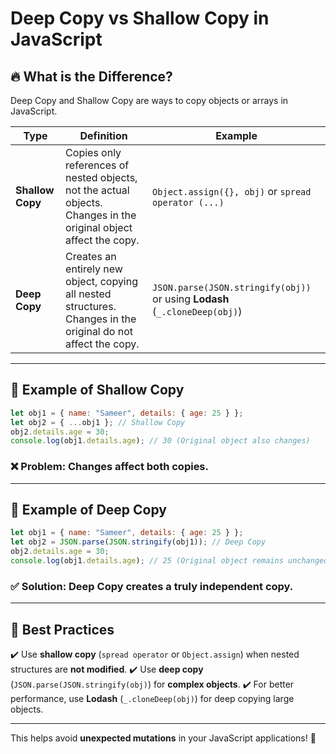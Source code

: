# Deep Copy vs Shallow Copy in JavaScript

## 🔥 What is the Difference?
Deep Copy and Shallow Copy are ways to copy objects or arrays in JavaScript.

| Type | Definition | Example |
|------|------------|---------|
| **Shallow Copy** | Copies only references of nested objects, not the actual objects. Changes in the original object affect the copy. | `Object.assign({}, obj)` or `spread operator (...)` |
| **Deep Copy** | Creates an entirely new object, copying all nested structures. Changes in the original do not affect the copy. | `JSON.parse(JSON.stringify(obj))` or using **Lodash** (`_.cloneDeep(obj)`) |

---

## 🎯 Example of Shallow Copy
```js
let obj1 = { name: "Sameer", details: { age: 25 } };
let obj2 = { ...obj1 }; // Shallow Copy
obj2.details.age = 30;
console.log(obj1.details.age); // 30 (Original object also changes)
```

### ❌ Problem: Changes affect both copies.

---

## 🎯 Example of Deep Copy
```js
let obj1 = { name: "Sameer", details: { age: 25 } };
let obj2 = JSON.parse(JSON.stringify(obj1)); // Deep Copy
obj2.details.age = 30;
console.log(obj1.details.age); // 25 (Original object remains unchanged)
```

### ✅ Solution: Deep Copy creates a truly independent copy.

---

## 🚀 Best Practices
✔️ Use **shallow copy** (`spread operator` or `Object.assign`) when nested structures are **not modified**.
✔️ Use **deep copy** (`JSON.parse(JSON.stringify(obj)`) for **complex objects**.
✔️ For better performance, use **Lodash** (`_.cloneDeep(obj)`) for deep copying large objects.

---

This helps avoid **unexpected mutations** in your JavaScript applications! 🚀

